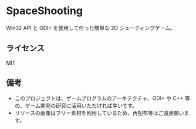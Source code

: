 # SpaceShooting
Win32 API と GDI+ を使用して作った簡単な 2D シューティングゲーム。

## ライセンス
MIT

## 備考
- このプロジェクトは、ゲームプログラムのアーキテクチャ、GDI+ や C++ 等の、ゲーム開発の研究に活用いただければ幸いです。
- リソースの画像はフリー素材を利用しているため、再配布等はご遠慮願います。
